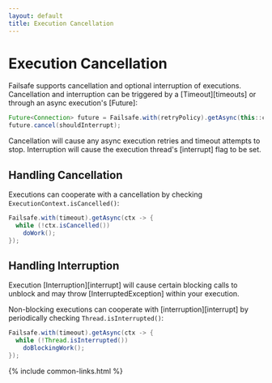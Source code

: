 ```yaml
---
layout: default
title: Execution Cancellation
---
```


# Execution Cancellation

Failsafe supports cancellation and optional interruption of executions. Cancellation and interruption can be triggered by a [Timeout][timeouts] or through an async execution's [Future]:

```java
Future<Connection> future = Failsafe.with(retryPolicy).getAsync(this::connect);
future.cancel(shouldInterrupt);
```

Cancellation will cause any async execution retries and timeout attempts to stop. Interruption will cause the execution thread's [interrupt] flag to be set.

## Handling Cancellation

Executions can cooperate with a cancellation by checking `ExecutionContext.isCancelled()`:

```java
Failsafe.with(timeout).getAsync(ctx -> {
  while (!ctx.isCancelled())
    doWork();
});
```

## Handling Interruption

Execution [Interruption][interrupt] will cause certain blocking calls to unblock and may throw [InterruptedException] within your execution.

Non-blocking executions can cooperate with [interruption][interrupt] by periodically checking `Thread.isInterrupted()`:

```java
Failsafe.with(timeout).getAsync(ctx -> {
  while (!Thread.isInterrupted())
    doBlockingWork();
});
```

{% include common-links.html %}